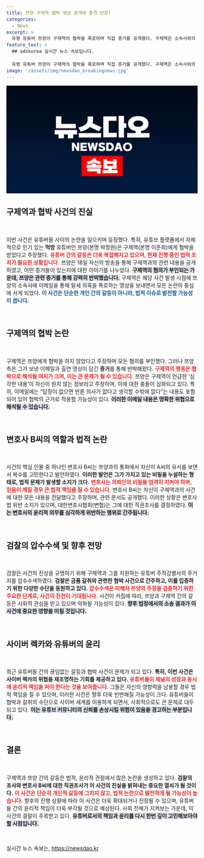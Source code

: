 ```yaml
---
title: 쯔양 구제역 협박 영상 공개에 충격 반응!
categories:
  - News
excerpt: >
  유명 유튜버 쯔양이 구제역의 협박을 폭로하며 직접 증거를 공개했다. 구제역은 소속사와의 계약을 통해 5500만원을 건넨 혐의를 받고 있으며, 검찰이 본격 수사에 나섰다. 연쇄적 의혹이 얽힌 이 사건의 진실이 밝혀질까?
feature_text: >
  ## adskorea 실시간 뉴스 속보입니다.

  유명 유튜버 쯔양이 구제역의 협박을 폭로하며 직접 증거를 공개했다. 구제역은 소속사와의 계약을 통해 5500만원을 건넨 혐의를 받고 있으며, 검찰이 본격 수사에 나섰다. 연쇄적 의혹이 얽힌 이 사건의 진실이 밝혀질까?
image: '/assets/img/newsdao_breakingnews.jpg'
---
```


<p><img src="/assets/img/newsdao_breakingnews.jpg" alt="adskorea 속보" /></p>

<h2 data-ke-size="size26">구제역과 협박 사건의 진실</h2>

<p data-ke-size="size16">&nbsp;</p>

<p>이번 사건은 유튜버들 사이의 논란을 일으키며 등장했다. 특히, 유튜브 플랫폼에서 자체적으로 인기 있는 <b>먹방</b> 유튜버인 쯔양(본명 박정원)은 구제역(본명 이준희)에게 협박을 받았다고 주장했다. <b><span style="color: #ee2323;">유튜버 간의 갈등은 더욱 복잡해지고 있으며, 현재 진행 중인 법적 조치가 필요한 상황입니다.</span></b> 쯔양은 18일 자신의 방송을 통해 구제역과의 관련 내용을 공개하였고, 어떤 증거들이 있는지에 대한 이야기를 나누었다. <b><span style="background-color: #21538527;">구제역의 혐의가 부인되는 가운데, 쯔양은 관련 증거를 통해 강력히 반박했습니다.</span></b> 구제역은 해당 사건 발생 시점에 쯔양의 소속사에 이메일을 통해 탈세 의혹을 폭로하는 영상을 보내면서 모든 논란의 중심에 서게 되었다. <b><span style="color: #1a5490;">이 사건은 단순한 개인 간의 갈등이 아니라, 법적 이슈로 발전할 가능성이 큽니다.</span></b></p>

<p data-ke-size="size16">&nbsp;</p>

<h2 data-ke-size="size26">구제역의 협박 논란</h2>

<p data-ke-size="size16">&nbsp;</p>

<p>구제역은 쯔양에게 협박을 하지 않았다고 주장하며 모든 혐의를 부인했다. 그러나 쯔양 측은 그가 보낸 이메일과 출연 영상이 담긴 <b>증거</b>를 통해 반박해왔다. <b><span style="color: #ee2323;">구제역의 행동은 협박으로 해석될 여지가 크며, 이는 큰 문제가 될 수 있습니다.</span></b> 쯔양은 구제역이 언급한 ‘심각한 내용’이 자신이 원치 않는 정보라고 주장하며, 이에 대한 충돌이 심화되고 있다. 특히, 이메일에는 “답장이 없으면 반론 의사가 없다고 생각할 수밖에 없다”는 내용도 포함되어 있어 협박의 근거로 작용할 가능성이 있다. <b><span style="background-color: #21538527;">이러한 이메일 내용은 명확한 위협으로 해석될 수 있습니다.</span></b> </p>

<p data-ke-size="size16">&nbsp;</p>

<h2 data-ke-size="size26">변호사 B씨의 역할과 법적 논란</h2>

<p data-ke-size="size16">&nbsp;</p>

<p>사건의 핵심 인물 중 하나인 변호사 B씨는 쯔양과의 통화에서 자신이 A씨의 유서를 보면서 복수를 고민한다고 발언하였다. <b>이러한 발언은 그가 가지고 있는 비밀을 누설하는 형태로, 법적 문제가 발생할 소지가 크다.</b> <b><span style="color: #ee2323;">변호사는 의뢰인의 비밀을 엄격히 지켜야 하며, 믿음이 깨질 경우 큰 법적 책임을 질 수 있습니다.</span></b> 변호사 B씨는 자신이 구제역과의 사건에 대한 모든 내용을 전달했다고 주장하며, 관련 문서도 공개했다. 이러한 상황은 변호사법 위반 소지가 있으며, 대한변호사협회(변협)는 그에 대한 직권조사를 결정하였다. <b><span style="background-color: #21538527;">이는 변호사의 윤리적 의무를 심각하게 위반하는 행위로 간주됩니다.</span></b> </p>

<p data-ke-size="size16">&nbsp;</p>

<h2 data-ke-size="size26">검찰의 압수수색 및 향후 전망</h2>

<p data-ke-size="size16">&nbsp;</p>

<p>검찰은 사건의 진상을 규명하기 위해 구제역과 그를 지원하는 유튜버 주작감별사의 주거지를 압수수색하였다. <b>검찰은 금품 갈취와 관련한 협박 사건으로 간주하고, 이를 입증하기 위한 다양한 수단을 동원하고 있다.</b> <b><span style="color: #ee2323;">압수수색은 피해자 쯔양의 주장을 검증하기 위한 주요한 단계로, 사건의 진전이 기대됩니다.</span></b> 사건이 커짐에 따라, 쯔양과 구제역 간의 갈등은 사회적 관심을 받고 있으며 악화될 가능성이 있다. <b><span style="background-color: #21538527;">향후 법정에서의 소송 결과가 이 사건에 중요한 영향을 미칠 것입니다.</span></b> </p>

<p data-ke-size="size16">&nbsp;</p>

<h2 data-ke-size="size26">사이버 렉카와 유튜버의 윤리</h2>

<p data-ke-size="size16">&nbsp;</p>

<p>최근 유튜버들 간의 끊임없는 갈등과 협박 사건이 문제가 되고 있다. <b>특히, 이번 사건은 사이버 렉카의 위협을 재조명하는 기회를 제공하고 있다.</b> <b><span style="color: #ee2323;">유튜버들이 채널의 성장과 동시에 윤리적 책임을 져야 한다는 것을 보여줍니다.</span></b> 그들은 자신의 영향력을 남용할 경우 법적 책임을 질 수 있으며, 이러한 사건은 향후 더욱 빈번해질 가능성이 크다. 유튜버들이 협박과 갈취의 수단으로 사이버 세계를 이용하게 되면서, 사회적으로도 큰 문제로 대두되고 있다. <b><span style="background-color: #21538527;">이는 유튜브 커뮤니티의 신뢰를 손상시킬 위험이 있음을 경고하는 부분입니다.</span></b> </p>

<p data-ke-size="size16">&nbsp;</p>

<h2 data-ke-size="size26">결론</h2>

<p data-ke-size="size16">&nbsp;</p>

<p>구제역과 쯔양 간의 갈등은 법적, 윤리적 관점에서 많은 논란을 생성하고 있다. <b>검찰의 조사와 변호사 B씨에 대한 직권조사가 이 사건의 진실을 밝혀내는 중요한 열쇠가 될 것이다.</b> <b><span style="color: #ee2323;">이 사건은 단순히 개인적 갈등에 그치지 않고, 법적 논란으로 발전하게 될 가능성이 높습니다.</span></b> 향후의 진행 상황에 따라 이 사건은 더욱 확대되거나 진정될 수 있으며, 유튜버들 간의 윤리적 책임이 더욱 부각될 것으로 예상된다. 사회 전체가 지켜보는 가운데, 이 사건의 결말이 주목받고 있다. <b><span style="background-color: #21538527;">유튜버로서의 책임과 윤리를 다시 한번 깊이 고민해보아야 할 시점입니다.</span></b> </p>

<p data-ke-size="size16">&nbsp;</p>
실시간 뉴스 속보는, <a href="https://newsdao.kr" rel="dofollow">https://newsdao.kr</a>


